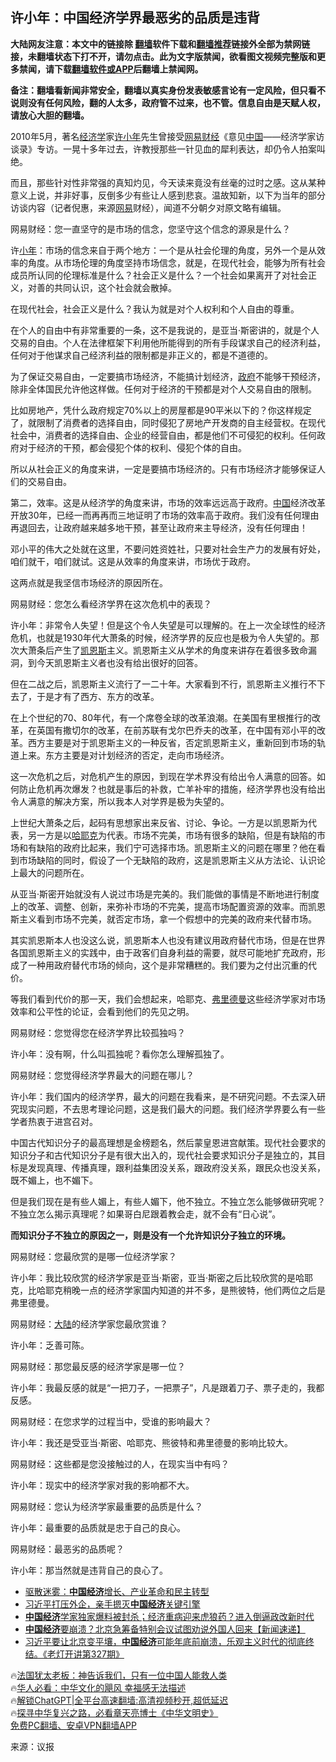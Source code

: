  <!-- 面包屑导航 --> <h2>许小年：中国经济学界最恶劣的品质是违背</h2> <p class="notice"><b>大陆网友注意：本文中的链接除 <a href="https://github.com/bannedbook/fanqiang" >翻墙</a>软件下载和<a href="https://github.com/killgcd/justmysocks/blob/master/README.md">翻墙推荐</a>链接外全部为禁网链接，未翻墙状态下打不开，请勿点击。此为文字版禁闻，欲看图文视频完整版和更多禁闻，请下载<a href="https://github.com/bannedbook/fanqiang">翻墙软件或APP</a>后翻墙上禁闻网。</p><p>备注：翻墙看新闻非常安全，翻墙以真实身份发表敏感言论有一定风险，但只看不说则没有任何风险，翻的人太多，政府管不过来，也不管。信息自由是天赋人权，请放心大胆的翻墙。</b></p>  <div class="entry"> <p id="conimg">2010年5月，著名<a href="https://www.bannedbook.org/bnews/tag/%E7%BB%8F%E6%B5%8E%E5%AD%A6/" class="st_tag internal_tag" rel="tag" title="标签 经济学 下的日志">经济学</a>家<a href="https://www.bannedbook.org/bnews/tag/%E8%AE%B8%E5%B0%8F%E5%B9%B4/" class="st_tag internal_tag" rel="tag" title="标签 许小年 下的日志">许小年</a>先生曾接受<a href="https://www.bannedbook.org/bnews/tag/%E7%BD%91%E6%98%93%E8%B4%A2%E7%BB%8F/" class="st_tag internal_tag" rel="tag" title="标签 网易财经 下的日志">网易财经</a>《意见<a href="https://www.bannedbook.org/bnews/tag/%E4%B8%AD%E5%9B%BD/" class="st_tag internal_tag" rel="tag" title="标签 中国 下的日志">中国</a>——经济学家访谈录》专访。一晃十多年过去，许教授那些一针见血的犀利表达，却仍令人拍案叫绝。</p> <p>而且，那些针对性非常强的真知灼见，今天读来竟没有丝毫的过时之感。这从某种意义上说，并非好事，反倒多少有些让人感到悲哀。温故知新，以下为当年的部分访谈内容（记者倪惠，来源<a href="https://www.bannedbook.org/bnews/tag/%e7%bd%91%e6%98%93/" class="st_tag internal_tag" rel="tag" title="标签 网易 下的日志">网易</a>财经），闻道不分朝夕对原文略有编辑。</p> <p>网易财经：您一直坚守的是市场的信念，您坚守这个信念的源泉是什么？</p> <p>许<a href="https://www.bannedbook.org/bnews/tag/%e5%b0%8f%e5%b9%b4/" class="st_tag internal_tag" rel="tag" title="标签 小年 下的日志">小年</a>：市场的信念来自于两个地方：一个是从社会伦理的角度，另外一个是从效率的角度。从市场伦理的角度坚持市场信念，就是，在现代社会，能够为所有社会成员所认同的伦理标准是什么？社会正义是什么？一个社会如果离开了对社会正义，对善的共同认识，这个社会就会散掉。</p> <p>在现代社会，社会正义是什么？我认为就是对个人权利和个人自由的尊重。</p> <p>在个人的自由中有非常重要的一条，这不是我说的，是亚当·斯密讲的，就是个人交易的自由。个人在法律框架下利用他所能得到的所有手段谋求自己的经济利益，任何对于他谋求自己经济利益的限制都是非正义的，都是不道德的。</p> <p>为了保证交易自由，一定要搞市场经济，不能搞计划经济，<a href="https://www.bannedbook.org/bnews/tag/%e6%94%bf%e5%ba%9c/" class="st_tag internal_tag" rel="tag" title="标签 政府 下的日志">政府</a>不能够干预经济，除非全体国民允许他这样做。任何对于经济的干预都是对个人交易自由的限制。</p> <p>比如房地产，凭什么政府规定70%以上的房屋都是90平米以下的？你这样规定了，就限制了消费者的选择自由，同时侵犯了房地产开发商的自主经营权。在现代社会中，消费者的选择自由、企业的经营自由，都是他们不可侵犯的权利。任何政府对于经济的干预，都会侵犯个体的权利、侵犯个体的自由。</p> <p>所以从社会正义的角度来讲，一定是要搞市场经济的。只有市场经济才能够保证人们的交易自由。</p> <p>第二，效率。这是从经济学的角度来讲，市场的效率远远高于政府。<span class='wp_keywordlink_affiliate'><a href="https://www.bannedbook.org/" title="中国" target="_blank">中国</a></span>经济改革开放30年，已经一而再再而三地证明了市场的效率高于政府。我们没有任何理由再退回去，让政府越来越多地干预，甚至让政府来主导经济，没有任何理由！</p> <p>邓小平的伟大之处就在这里，不要问姓资姓社，只要对社会生产力的发展有好处，咱们就干，咱们就试。这是从效率的角度来讲，市场优于政府。</p> <p>这两点就是我坚信市场经济的原因所在。</p> <p>网易财经：您怎么看经济学界在这次危机中的表现？</p> <p>许小年：非常令人失望！但是这个令人失望是可以理解的。在上一次全球性的经济危机，也就是1930年代大萧条的时候，经济学界的反应也是极为令人失望的。那次大萧条后产生了<a href="https://www.bannedbook.org/bnews/tag/%e5%87%af%e6%81%a9%e6%96%af/" class="st_tag internal_tag" rel="tag" title="标签 凯恩斯 下的日志">凯恩斯</a>主义。凯恩斯主义从学术的角度来讲存在着很多致命漏洞，到今天凯恩斯主义者也没有给出很好的回答。</p> <p>但在二战之后，凯恩斯主义流行了一二十年。大家看到不行，凯恩斯主义推行不下去了，于是才有了西方、东方的改革。</p> <p>在上个世纪的70、80年代，有一个席卷全球的改革浪潮。在美国有里根推行的改革，在英国有撒切尔的改革，在前苏联有戈尔巴乔夫的改革，在中国有邓小平的改革。西方主要是对于凯恩斯主义的一种反省，否定凯恩斯主义，重新回到市场的轨道上来。东方主要是对计划经济的否定，走向市场经济。</p> <p>这一次危机之后，对危机产生的原因，到现在学术界没有给出令人满意的回答。如何防止危机再次爆发？也就是事后的补救，亡羊补牢的措施，经济学界也没有给出令人满意的解决方案，所以我本人对学界是极为失望的。</p> <p>上世纪大萧条之后，起码有思想家出来反省、讨论、争论。一方是以凯恩斯为代表，另一方是以<span class='wp_keywordlink'><a href="https://www.bannedbook.org/forum2/topic1614.html" title="哈耶克《哈耶克大全集》" target="_blank">哈耶克</a></span>为代表。市场不完美，市场有很多的缺陷，但是有缺陷的市场和有缺陷的政府比起来，我们宁可选择市场。凯恩斯主义的问题在哪里？他在看到市场缺陷的同时，假设了一个无缺陷的政府，这是凯恩斯主义从方法论、认识论上最大的问题所在。</p> <p>从亚当·斯密开始就没有人说过市场是完美的。我们能做的事情是不断地进行制度上的改革、调整、创新，来弥补市场的不完美，提高市场配置资源的效率。而凯恩斯主义看到市场不完美，就否定市场，拿一个假想中的完美的政府来代替市场。</p> <p>其实凯恩斯本人也没这么说，凯恩斯本人也没有建议用政府替代市场，但是在世界各国凯恩斯主义的实践中，由于政客们自身利益的需要，就尽可能地扩充政府，形成了一种用政府替代市场的倾向，这个是非常糟糕的。我们要为之付出沉重的代价。</p> <p>等我们看到代价的那一天，我们会想起来，哈耶克、<span class='wp_keywordlink'><a href="https://www.bannedbook.org/forum2/topic1017.html" title="弗里德曼《自由选择》" target="_blank">弗里德曼</a></span>这些经济学家对市场效率和公平性的论证，会看到他们的先见之明。</p> <p>网易财经：您觉得您在经济学界比较孤独吗？</p>  <p>许小年：没有啊，什么叫孤独呢？看你怎么理解孤独了。</p> <p>网易财经：您觉得经济学界最大的问题在哪儿？</p> <p>许小年：我们国内的经济学界，最大的问题在我看来，是不研究问题。不去深入研究现实问题，不去思考理论问题，这是我们最大的问题。我们经济学界要么有一些学者热衷于进宫召对。</p> <p>中国古代知识分子的最高理想是金榜题名，然后蒙皇恩进宫献策。现代社会要求的知识分子和古代知识分子是有很大出入的，现代社会要求知识分子是独立的，其目标是发现真理、传播真理，跟利益集团没关系，跟政府没关系，跟民众也没关系，既不媚上，也不媚下。</p> <p>但是我们现在是有些人媚上，有些人媚下，他不独立。不独立怎么能够做研究呢？不独立怎么揭示真理呢？如果哥白尼跟着教会走，就不会有“日心说”。</p> <p><strong>而知识分子不独立的原因之一，则是没有一个允许知识分子独立的环境。</strong></p> <p>网易财经：您最欣赏的是哪一位经济学家？</p> <p>许小年：我比较欣赏的经济学家是亚当·斯密，亚当·斯密之后比较欣赏的是哈耶克，比哈耶克稍晚一点的经济学家国内知道的并不多，是熊彼特，他们两位之后是弗里德曼。</p> <p>网易财经：<span class='wp_keywordlink_affiliate'><a href="https://www.bannedbook.org/" title="大陆" target="_blank">大陆</a></span>的经济学家您最欣赏谁？</p> <p>许小年：乏善可陈。</p> <p>网易财经：那您最反感的经济学家是哪一位？</p>  <p>许小年：我最反感的就是“一把刀子，一把票子”，凡是跟着刀子、票子走的，我都反感。</p> <p>网易财经：在您求学的过程当中，受谁的影响最大？</p> <p>许小年：我还是受亚当·斯密、哈耶克、熊彼特和弗里德曼的影响比较大。</p> <p>网易财经：这些都是您没接触过的人，在现实当中有吗？</p> <p>许小年：现实中的经济学家对我的影响都不大。</p> <p>网易财经：您认为经济学家最重要的品质是什么？</p> <p>许小年：最重要的品质就是忠于自己的良心。</p> <p>网易财经：最恶劣的品质呢？</p> <p>许小年：那当然就是违背自己的良心了。</p> <!--<div id="taboola-mid-1"></div>--><ul class='op-related-articles' title='相关阅读'> <li><a href='https://www.bannedbook.org/bnews/baitai/20230717/1908744.html' target='_blank'>驱散迷雾：<b>中国经济</b>增长、产业革命和民主转型</a></li> <li><a href='https://www.bannedbook.org/bnews/topimagenews/20230717/1908733.html' target='_blank'>习近平打压外企，亲手摁灭<b>中国经济</b>关键引擎</a></li> <li><a href='https://www.bannedbook.org/bnews/cnnews/20230715/1908360.html' target='_blank'><b>中国经济</b>学家独家爆料被封杀；经济重病迎来虎狼药？进入倒逼政改新时代</a></li> <li><a href='https://www.bannedbook.org/bnews/bannedvideo/20230715/1908344.html' target='_blank'><b>中国经济</b>要崩溃？北京急筹备特别会议试图劝说外国人回来【新闻速递】</a></li> <li><a href='https://www.bannedbook.org/bnews/sohnews/20230705/1908301.html' target='_blank'>习近平要让北京变平壤，<b>中国经济</b>可能年底前崩溃，乐观主义时代的彻底终结。《老灯开讲第327期》</a></li> </ul> <p class="texttj"> 🔥<a href="https://www.bannedbook.org/bnews/ssgc/20230219/1850782.html" target="_blank">法国犹太老板：神告诉我们，只有一位中国人能救人类</a><br/> 🔥<a href="https://www.bannedbook.org/bnews/comments/20220220/1694796.html" target="_blank">华人必看：中华文化的飓风 幸福感无法描述</a><br/> 🔥<a href="https://github.com/bannedbook/fanqiang/wiki/V2ray%E6%9C%BA%E5%9C%BA" target="_blank">解锁ChatGPT|全平台高速翻墙:高清视频秒开,超低延迟</a><br/> 🔥<a href="https://www.bannedbook.org/bnews/comments/20220808/1768773.html" target="_blank">探寻中华复兴之路，必看章天亮博士《中华文明史》</a><br/> <a href="https://github.com/bannedbook/fanqiang/wiki/%E7%A6%81%E9%97%BB%E7%BD%91%E5%AE%89%E5%8D%93%E7%BF%BB%E5%A2%99%E6%96%B0%E9%97%BBAPP" target="_blank">免费PC翻墙、安卓VPN翻墙APP</a><br/> </p><p class="src-info">来源：议报 </p> <a name='sharetosocial'></a> <div style="margin-bottom:5px;padding-bottom:5px;clear:both"> <div id="archive-pix-1" class="banner-ads"> <!-- AuctionX Display platform tag START --> <div id="27602x728x90x621x_ADSLOT1" clicktrack="%%CLICK_URL_ESC%%"></div>  <!-- AuctionX Display platform tag END --> </div> <div id="archive-pix-2" class="banner-ads"> <!-- AuctionX Display platform tag START --> <div id="27556x300x250x621x_ADSLOT1" clicktrack="%%CLICK_URL_ESC%%" style="margin:0 auto;text-align:center"></div>  <!-- AuctionX Display platform tag END --> </div> </div>  <div id="archive-pix-1" class="banner-ads"> <!-- AuctionX Display platform tag START --> <div id="27603x728x90x621x_ADSLOT1" clicktrack="%%CLICK_URL_ESC%%"></div>  <!-- AuctionX Display platform tag END --> </div> </div><!--END ENTRY--> 